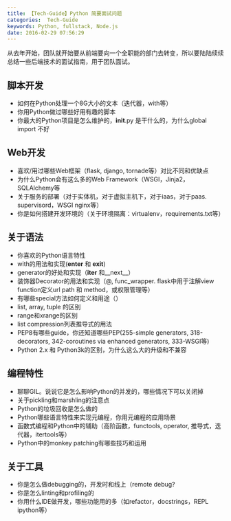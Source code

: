 ```yaml
---
title: 【Tech-Guide】Python 简要面试问题
categories:  Tech-Guide
keywords: Python, fullstack, Node.js
date: 2016-02-29 07:56:29
---
```


从去年开始，团队就开始要从前端要向一个全职能的部门去转变，所以要陆陆续续总结一些后端技术的面试指南，用于团队面试。

## 脚本开发
- 如何在Python处理一个8G大小的文本（迭代器，with等）
- 你用Python做过哪些好用有趣的脚本
- 你最大的Python项目是怎么维护的，__init__.py 是干什么的，为什么global import 不好

## Web开发
- 喜欢/用过哪些Web框架（flask, django, tornade等）对比不同和优缺点
- 为什么Python会有这么多的Web Framework（WSGI，Jinja2，SQLAlchemy等
- 关于服务的部署（对于实体机，对于虚拟主机下，对于iaas，对于paas. supervisord，WSGI nginx等）
- 你是如何搭建开发环境的（关于环境隔离：virtualenv，requirements.txt等）

## 关于语法
- 你喜欢的Python语言特性
- with的用法和实现(__enter__ 和 __exit__)
- generator的好处和实现（__iter__ 和__next__）
- 装饰器Decorator的用法和实现（@<bar>, func_wrapper. flask中用于注解view function定义url path 和 method，或权限管理等）
- 有哪些special方法如何定义和用途（__<foo>__）
- list, array, tuple 的区别
- range和xrange的区别
- list compression列表推导式的用法
- PEP8有哪些guide，你还知道哪些PEP(255-simple generators, 318-decorators, 342-coroutines via enhanced generators, 333-WSGI等)
- Python 2.x 和 Python3k的区别，为什么这么大的升级和不兼容

## 编程特性
- 聊聊GIL。说说它是怎么影响Python的并发的，哪些情况下可以关闭掉
- 关于pickling和marshling的注意点
- Python的垃圾回收是怎么做的
- Python哪些语言特性来实现元编程，你用元编程的应用场景
- 函数式编程和Python中的辅助（高阶函数，functools, operator, 推导式，迭代器，itertools等）
- Python中的monkey patching有哪些技巧和运用

## 关于工具
- 你是怎么做debugging的，开发时和线上（remote debug?
- 你是怎么linting和profiling的
- 你用什么IDE做开发，哪些功能用的多（如refactor，docstrings，REPL ipython等）


